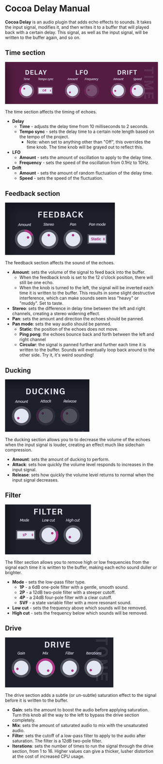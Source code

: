 # Cocoa Delay Manual

**Cocoa Delay** is an audio plugin that adds echo effects to sounds. It takes the input signal, modifies it, and then writes it to a buffer that will played back with a certain delay. This signal, as well as the input signal, will be written to the buffer again, and so on.

## Time section

![Time section screenshot](images/time.png)

The time section affects the timing of echoes.

- **Delay**
	- **Time** - adjusts the delay time from 10 milliseconds to 2 seconds.
	- **Tempo sync** - sets the delay time to a certain note length based on the tempo of the project.
		- Note: when set to anything other than "Off", this overrides the time knob. The time knob will be grayed out to reflect this.
- **LFO**
	- **Amount** - sets the amount of oscillation to apply to the delay time.
	- **Frequency** - sets the speed of the oscillation from 0.1Hz to 10Hz.
- **Drift**
	- **Amount** - sets the amount of random fluctuation of the delay time.
	- **Speed** - sets the speed of the fluctuation.

## Feedback section

![Feedback section screenshot](images/feedback.png)

The feedback section affects the sound of the echoes.

- **Amount**: sets the volume of the signal to feed back into the buffer.
	- When the feedback knob is set to the 12 o'clock position, there will still be one echo.
	- When the knob is turned to the left, the signal will be inverted each time it is written to the buffer. This results in some slight destructive interference, which can make sounds seem less "heavy" or "muddy". Set to taste.
- **Stereo**: sets the difference in delay time between the left and right channels, creating a stereo widening effect.
- **Pan**: sets the amount and direction the echoes should be panned.
- **Pan mode**: sets the way audio should be panned.
	- **Static**: the position of the echoes does not move.
	- **Ping pong**: the echoes bounce back and forth between the left and right channel
	- **Circular**: the signal is panned further and further each time it is written to the buffer. Sounds will eventually loop back around to the other side. Try it, it's weird sounding!

## Ducking

![Ducking section screenshot](images/ducking.png)

The ducking section allows you to to decrease the volume of the echoes when the input signal is louder, creating an effect much like sidechain compression.

- **Amount**: sets the amount of ducking to perform.
- **Attack**: sets how quickly the volume level responds to increases in the input signal.
- **Release**: sets how quickly the volume level returns to normal when the input signal decreases.

## Filter

![Filter section screenshot](images/filter.png)

The filter section allows you to remove high or low frequencies from the signal each time it is written to the buffer, making each echo sound duller or brighter.

- **Mode** - sets the low-pass filter type.
	- **1P** - a 6dB one-pole filter with a gentle, smooth sound.
	- **2P** - a 12dB two-pole filter with a steeper cutoff.
	- **4P** - a 24dB four-pole filter with a clear cutoff.
	- **SVF** - a state variable filter with a more resonant sound.
- **Low cut** - sets the frequency above which sounds will be removed.
- **High cut** - sets the frequency below which sounds will be removed.

## Drive

![Drive section screenshot](images/drive.png)

The drive section adds a subtle (or un-subtle) saturation effect to the signal before it is written to the buffer.

- **Gain**: sets the amount to boost the audio before applying saturation. Turn this knob all the way to the left to bypass the drive section completely.
- **Mix**: sets the amount of saturated audio to mix with the unsaturated audio.
- **Filter**: sets the cutoff of a low-pass filter to apply to the audio after saturation. The filter is a 12dB two-pole filter.
- **Iterations**: sets the number of times to run the signal through the drive section, from 1 to 16. Higher values can give a thicker, lusher distortion at the cost of increased CPU usage.
